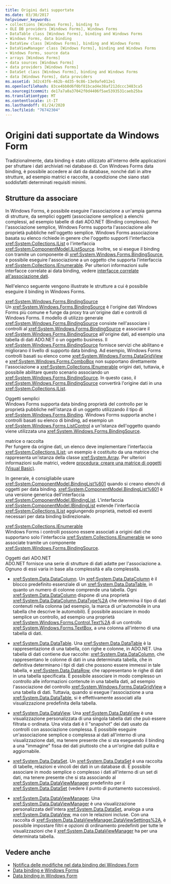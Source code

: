 ```yaml
---
title: Origini dati supportate
ms.date: 03/30/2017
helpviewer_keywords:
- collections [Windows Forms], binding to
- OLE DB providers [Windows Forms], Windows Forms
- DataTable class [Windows Forms], binding and Windows Forms
- Windows Forms, data binding
- DataView class [Windows Forms], binding and Windows Forms
- DataViewManager class [Windows Forms], binding and Windows Forms
- Windows Forms, source data
- arrays [Windows Forms]
- data sources [Windows Forms]
- data providers [Windows Forms]
- DataSet class [Windows Forms], binding and Windows Forms
- data [Windows Forms], data providers
ms.assetid: 3d2c43f6-462b-4d35-9c86-13e9afe012e1
ms.openlocfilehash: 83ce4bb0d6f0bf81bcad4e38af212dccc3483ca5
ms.sourcegitcommit: de17a7a0a37042f0d4406f5ae5393531caeb25ba
ms.translationtype: MT
ms.contentlocale: it-IT
ms.lasthandoff: 01/24/2020
ms.locfileid: "76742304"
---
```

# <a name="data-sources-supported-by-windows-forms"></a>Origini dati supportate da Windows Form
Tradizionalmente, data binding è stato utilizzato all'interno delle applicazioni per sfruttare i dati archiviati nei database di. Con Windows Forms data binding, è possibile accedere ai dati da database, nonché dati in altre strutture, ad esempio matrici e raccolte, a condizione che siano stati soddisfatti determinati requisiti minimi.  
  
## <a name="structures-to-bind-to"></a>Strutture da associare  
 In Windows Forms, è possibile eseguire l'associazione a un'ampia gamma di strutture, da semplici oggetti (associazione semplice) a elenchi complessi, ad esempio tabelle di dati ADO.NET (Binding complesso). Per l'associazione semplice, Windows Forms supporta l'associazione alle proprietà pubbliche nell'oggetto semplice. Windows Forms associazione basata su elenco richiede in genere che l'oggetto supporti l'interfaccia <xref:System.Collections.IList> o l'interfaccia <xref:System.ComponentModel.IListSource>. Inoltre, se si esegue il binding con tramite un componente di <xref:System.Windows.Forms.BindingSource>, è possibile eseguire l'associazione a un oggetto che supporta l'interfaccia <xref:System.Collections.IEnumerable>. Per ulteriori informazioni sulle interfacce correlate ai data binding, vedere [interfacce correlate all'associazione dati](interfaces-related-to-data-binding.md).  
  
 Nell'elenco seguente vengono illustrate le strutture a cui è possibile eseguire il binding in Windows Forms.  
  
 <xref:System.Windows.Forms.BindingSource>  
 Un <xref:System.Windows.Forms.BindingSource> è l'origine dati Windows Forms più comune e funge da proxy tra un'origine dati e controlli di Windows Forms. Il modello di utilizzo generale <xref:System.Windows.Forms.BindingSource> consiste nell'associare i controlli al <xref:System.Windows.Forms.BindingSource> e associare il <xref:System.Windows.Forms.BindingSource> all'origine dati, ad esempio una tabella di dati ADO.NET o un oggetto business. Il <xref:System.Windows.Forms.BindingSource> fornisce servizi che abilitano e migliorano il livello di supporto data binding. Ad esempio, Windows Forms controlli basati su elenco come <xref:System.Windows.Forms.DataGridView> e <xref:System.Windows.Forms.ComboBox> non supportano direttamente l'associazione a <xref:System.Collections.IEnumerable> origini dati, tuttavia, è possibile abilitare questo scenario associando un <xref:System.Windows.Forms.BindingSource>. In questo caso, il <xref:System.Windows.Forms.BindingSource> convertirà l'origine dati in una <xref:System.Collections.IList>.  
  
 Oggetti semplici  
 Windows Forms supporta data binding proprietà del controllo per le proprietà pubbliche nell'istanza di un oggetto utilizzando il tipo di <xref:System.Windows.Forms.Binding>. Windows Forms supporta anche i controlli basati su elenco di binding, ad esempio un <xref:System.Windows.Forms.ListControl> a un'istanza dell'oggetto quando viene utilizzata una <xref:System.Windows.Forms.BindingSource>.  
  
 matrice o raccolta  
 Per fungere da origine dati, un elenco deve implementare l'interfaccia <xref:System.Collections.IList>; un esempio è costituito da una matrice che rappresenta un'istanza della classe <xref:System.Array>. Per ulteriori informazioni sulle matrici, vedere [procedura: creare una matrice di oggetti (Visual Basic)](https://docs.microsoft.com/previous-versions/visualstudio/visual-studio-2010/487y7874(v=vs.100)).  
  
 In generale, è consigliabile usare <xref:System.ComponentModel.BindingList%601> quando si creano elenchi di oggetti per data binding. <xref:System.ComponentModel.BindingList%601> è una versione generica dell'interfaccia <xref:System.ComponentModel.IBindingList>. L'interfaccia <xref:System.ComponentModel.IBindingList> estende l'interfaccia <xref:System.Collections.IList> aggiungendo proprietà, metodi ed eventi necessari per data binding bidirezionale.  
  
 <xref:System.Collections.IEnumerable>  
 Windows Forms i controlli possono essere associati a origini dati che supportano solo l'interfaccia <xref:System.Collections.IEnumerable> se sono associate tramite un componente <xref:System.Windows.Forms.BindingSource>.  
  
 Oggetti dati ADO.NET  
 ADO.NET fornisce una serie di strutture di dati adatte per l'associazione a. Ognuno di essi varia in base alla complessità e alla complessità.  
  
- <xref:System.Data.DataColumn>. Un <xref:System.Data.DataColumn> è il blocco predefinito essenziale di un <xref:System.Data.DataTable>, in quanto un numero di colonne comprende una tabella. Ogni <xref:System.Data.DataColumn> dispone di una proprietà <xref:System.Data.DataColumn.DataType%2A> che determina il tipo di dati contenuti nella colonna (ad esempio, la marca di un'automobile in una tabella che descrive le automobili). È possibile associare in modo semplice un controllo, ad esempio una proprietà <xref:System.Windows.Forms.Control.Text%2A> di un controllo <xref:System.Windows.Forms.TextBox>, a una colonna all'interno di una tabella di dati.  
  
- <xref:System.Data.DataTable>. Una <xref:System.Data.DataTable> è la rappresentazione di una tabella, con righe e colonne, in ADO.NET. Una tabella di dati contiene due raccolte: <xref:System.Data.DataColumn>, che rappresentano le colonne di dati in una determinata tabella, che in definitiva determinano i tipi di dati che possono essere immessi in tale tabella, e <xref:System.Data.DataRow>, che rappresentano le righe di dati in una tabella specificata. È possibile associare in modo complesso un controllo alle informazioni contenute in una tabella dati, ad esempio l'associazione del controllo <xref:System.Windows.Forms.DataGridView> a una tabella di dati. Tuttavia, quando si esegue l'associazione a una <xref:System.Data.DataTable>, si è effettivamente associati alla visualizzazione predefinita della tabella.  
  
- <xref:System.Data.DataView>. Una <xref:System.Data.DataView> è una visualizzazione personalizzata di una singola tabella dati che può essere filtrata o ordinata. Una vista dati è il "snapshot" dei dati usato da controlli con associazione complessa. È possibile eseguire un'associazione semplice o complessa ai dati all'interno di una visualizzazione dati, ma tenere presente che si sta eseguendo il binding a una "immagine" fissa dei dati piuttosto che a un'origine dati pulita e aggiornabile.  
  
- <xref:System.Data.DataSet>. Un <xref:System.Data.DataSet> è una raccolta di tabelle, relazioni e vincoli dei dati in un database di. È possibile associare in modo semplice o complesso i dati all'interno di un set di dati, ma tenere presente che si sta associando al <xref:System.Data.DataViewManager> predefinito per il <xref:System.Data.DataSet> (vedere il punto di puntamento successivo).  
  
- <xref:System.Data.DataViewManager>. Una <xref:System.Data.DataViewManager> è una visualizzazione personalizzata dell'intera <xref:System.Data.DataSet>, analoga a una <xref:System.Data.DataView>, ma con le relazioni incluse. Con una raccolta di <xref:System.Data.DataViewManager.DataViewSettings%2A>, è possibile impostare filtri e opzioni di ordinamento predefiniti per tutte le visualizzazioni che il <xref:System.Data.DataViewManager> ha per una determinata tabella.  
  
## <a name="see-also"></a>Vedere anche

- [Notifica delle modifiche nel data binding dei Windows Form](change-notification-in-windows-forms-data-binding.md)
- [Data binding e Windows Forms](data-binding-and-windows-forms.md)
- [Data binding in Windows Form](windows-forms-data-binding.md)
